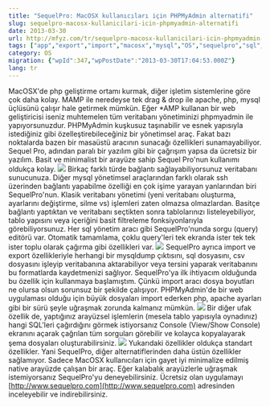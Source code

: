 ```yaml
---
title: "SequelPro: MacOSX kullanıcıları için PHPMyAdmin alternatifi"
slug: sequelpro-macosx-kullanicilari-icin-phpmyadmin-alternatifi
date: 2013-03-30
url: http://mfyz.com/tr/sequelpro-macosx-kullanicilari-icin-phpmyadmin-alternatifi/
tags: ["app","export","import","macosx","mysql","OS","sequelpro","sql","Sunucu Programlama","tool"]
category: OS
migration: {"wpId":347,"wpPostDate":"2013-03-30T17:04:53.000Z"}
lang: tr
---
```


MacOSX'de php geliştirme ortamı kurmak, diğer işletim sistemlerine göre çok daha kolay. MAMP ile neredeyse tek drag & drop ile apache, php, mysql üçlüsünü çalışır hale getirmek mümkün. Eğer \*AMP kullanan bir web geliştiricisi iseniz muhtemelen tüm veritabanı yönetiminizi phpmyadmin ile yapıyorsunuzdur. PHPMyAdmin kuşkusuz taşınabilir ve esnek yapısıyla istediğiniz gibi özelleştirebileceğiniz bir yönetimsel araç. Fakat bazı noktalarda bazen bir masaüstü aracının sunacağı özellikleri sunamayabiliyor. Sequel Pro, adından paralı bir yazılım gibi bir çağrışım yapsa da ücretsiz bir yazılım. Basit ve minimalist bir arayüze sahip Sequel Pro'nun kullanımı oldukça kolay. ![](/images/archive/tr/2013/03/1.png)  Birkaç farklı türde bağlantı sağlayabiliyorsunuz veritabanı sunucunuza. Diğer mysql yönetimsel araçlarından farklı olarak ssh üzerinden bağlantı yapabilme özelliği en çok işime yarayan yanlarından biri SequelPro'nun. Klasik veritabanı yönetimi (yeni veritabanı oluşturma, ayarlarını değiştirme, silme vs) işlemleri zaten olmazsa olmazlardan. Basitçe bağlantı yaptıktan ve veritabanı seçtikten sonra tablolarınızı listeleyebiliyor, tablo yapısını veya içeriğini basit filtreleme fonksiyonlarıyla görebiliyorsunuz. Her sql yönetim aracı gibi SequelPro'nunda sorgu (query) editörü var. Otomatik tamamlama, çoklu query'leri tek ekranda ister tek tek ister toplu olarak çağırma gibi özellikleri var. ![](/images/archive/tr/2013/03/2.png) SequelPro ayrıca import ve export özellikleriyle herhangi bir mysqldump çıktısını, sql dosyasını, csv dosyasını işleyip veritabanına aktarabiliyor veya tersini yaparak veritabanını bu formatlarda kaydetmenizi sağlıyor. SequelPro'ya ilk ihtiyacım olduğunda bu özellik için kullanmaya başlamıştım. Çünkü import aracı dosya boyutları ne olursa olsun sorunsuz bir şekilde çalışıyor. PHPMyAdmin'de bir web uygulaması olduğu için büyük dosyaları import ederken php, apache ayarları gibi bir sürü şeyle uğraşmak zorunda kalmanız mümkün. ![](/images/archive/tr/2013/03/3.png) Bir diğer ufak özellik de, yaptığınız arayüzsel işlemlerin (mesela tablo yapısıyla oynadınız) hangi SQL'leri çağırdığını görmek istiyorsanız Console (View/Show Console) ekranını açarak çağrılan tüm sorguları görebilir ve kolayca kopyalayarak şema dosyaları oluşturabilirsiniz. ![](/images/archive/tr/2013/03/4.png) Yukarıdaki özellikler oldukça standart özellikler. Yani SequelPro, diğer alternatiflerinden daha üstün özellikler sağlamıyor. Sadece MacOSX kullanıcıları için gayet iyi minimalize edilmiş native arayüzde çalışan bir araç. Eğer kalabalık arayüzlerle uğraşmak istemiyorsanız SequelPro'yu deneyebilirsiniz. Ücretsiz olan uygulamayı [http://www.sequelpro.com](http://www.sequelpro.com) adresinden inceleyebilir ve indirebilirsiniz.